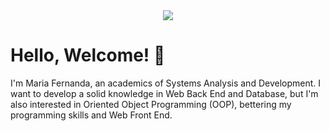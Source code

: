 <div align="center">
  <img src="https://github.com/marialeonel/marialeonel/assets/131628787/96023865-b4a4-4ae0-a48d-ec9fed8562c2">
</div>

# Hello, Welcome! 👋
I'm Maria Fernanda, an academics of Systems Analysis and Development. I want to develop a solid knowledge in Web Back End and Database, but I'm also interested in Oriented Object Programming (OOP), bettering my programming skills and Web Front End.

